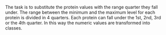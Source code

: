 The task is to substitute the protein values with the range quarter they fall under. The range between the minimum and the maximum level for each protein is divided in 4 quarters. Each protein can fall under the 1st, 2nd, 3rd or the 4th quarter. In this way the numeric values are transformed into classes.
